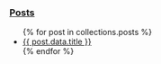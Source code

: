 <div id="blog-side-menu-container">
  <h3>
    <a href="/{{ page.lang }}/blog/posts">Posts</a>
  </h3>
  <ul id="blog-side-menu">
      {% for post in collections.posts %}
    <li>
      <a href="{{post.url}}">{{ post.data.title }}</a>
    </li>
      {% endfor %}
  </ul>
</div> 